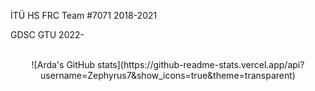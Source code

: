 <p> İTÜ HS FRC Team #7071 2018-2021 </p>
<p> GDSC GTU 2022-</p>
<br>

<div align="center"><center> ![Arda's GitHub stats](https://github-readme-stats.vercel.app/api?username=Zephyrus7&show_icons=true&theme=transparent) </div>
